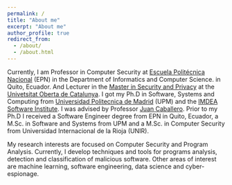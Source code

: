 ```yaml
---
permalink: /
title: "About me"
excerpt: "About me"
author_profile: true
redirect_from: 
  - /about/
  - /about.html
---
```


Currently, I am Professor in Computer Security at 
[Escuela Politécnica Nacional](https://fis.epn.edu.ec/) (EPN) in the Department of Informatics and Computer Science. 
 in Quito, Ecuador. 
And Lecturer in the [Master in Security and Privacy](https://estudios.uoc.edu/es/masters-universitarios/ciberseguridad-privacidad/presentacion) at the
 [Univetsitat Oberta de Catalunya](https://www.uoc.edu/portal/es/index.html).
I got my Ph.D in Software, Systems and Computing
from [Universidad Politecnica de Madrid](https://dssc.fi.upm.es/index.php) (UPM) and the [IMDEA Software Institute](https://software.imdea.org/).
I was advised by Professor [Juan Caballero](https://software.imdea.org/people/juan.caballero/).
Prior to my Ph.D I received a Software Engineer 
degree from EPN in Quito, Ecuador,
a M.Sc. in Software and Systems from UPM and a 
M.Sc. in Computer Security from Universidad Internacional de la Rioja (UNIR). 

My research interests are focused on Computer Security and Program Analysis.
Currently, I develop techniques and tools for programs analysis, detection and classification of
malicious software. Other areas of interest are machine learning, software engineering,
data science and cyber-espionage.
